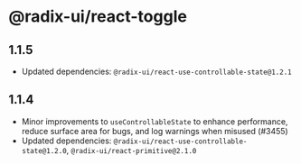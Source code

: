 # @radix-ui/react-toggle

## 1.1.5

- Updated dependencies: `@radix-ui/react-use-controllable-state@1.2.1`

## 1.1.4

- Minor improvements to `useControllableState` to enhance performance, reduce surface area for bugs, and log warnings when misused (#3455)
- Updated dependencies: `@radix-ui/react-use-controllable-state@1.2.0`, `@radix-ui/react-primitive@2.1.0`
